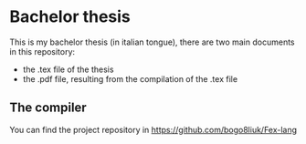 # Bachelor thesis
This is my bachelor thesis (in italian tongue), there are two main documents in this repository:
- the .tex file of the thesis
- the .pdf file, resulting from the compilation of the .tex file

## The compiler
You can find the project repository in https://github.com/bogo8liuk/Fex-lang
